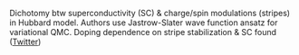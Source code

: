 
Dichotomy btw superconductivity (SC) & charge/spin modulations (stripes) in Hubbard model. Authors use Jastrow-Slater wave function ansatz for variational QMC. Doping dependence on stripe stabilization & SC found ([Twitter](https://twitter.com/JoshuahHeath/status/1126309996835364865))
